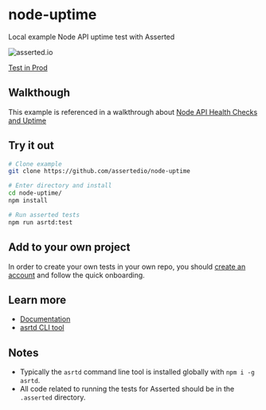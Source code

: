 # node-uptime

Local example Node API uptime test with Asserted

![asserted.io](https://raw.githubusercontent.com/assertedio/node-uptime/master/images/logo.png)

[Test in Prod](https://asserted.io)

## Walkthough

This example is referenced in a walkthrough about [Node API Health Checks and Uptime](https://asserted.io/posts/node-api-health-check-uptime)

## Try it out

```bash
# Clone example
git clone https://github.com/assertedio/node-uptime

# Enter directory and install
cd node-uptime/
npm install

# Run asserted tests
npm run asrtd:test
```

## Add to your own project
In order to create your own tests in your own repo, you should [create an account](https://app.asserted.io) and follow the quick onboarding.

## Learn more
- [Documentation](https://docs.asserted.io)
- [asrtd CLI tool](https://github.com/assertedio/asrtd)

## Notes

- Typically the `asrtd` command line tool is installed globally with `npm i -g asrtd`.
- All code related to running the tests for Asserted should be in the `.asserted` directory. 
